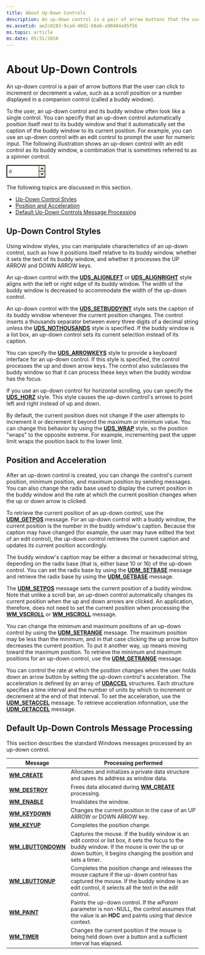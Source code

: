 ```yaml
---
title: About Up-Down Controls
description: An up-down control is a pair of arrow buttons that the user can click to increment or decrement a value, such as a scroll position or a number displayed in a companion control (called a buddy window).
ms.assetid: ae2c0283-9cad-40d1-b8a6-a90484a95f56
ms.topic: article
ms.date: 05/31/2018
---
```


# About Up-Down Controls

An up-down control is a pair of arrow buttons that the user can click to increment or decrement a value, such as a scroll position or a number displayed in a companion control (called a buddy window).

To the user, an up-down control and its buddy window often look like a single control. You can specify that an up-down control automatically position itself next to its buddy window and that it automatically set the caption of the buddy window to its current position. For example, you can use an up-down control with an edit control to prompt the user for numeric input. The following illustration shows an up-down control with an edit control as its buddy window, a combination that is sometimes referred to as a spinner control.

![screen shot showing a short, wide rectangular control with up and down arrows at the right edge](images/updown.jpg)

The following topics are discussed in this section.

-   [Up-Down Control Styles](#up-down-control-styles)
-   [Position and Acceleration](#position-and-acceleration)
-   [Default Up-Down Controls Message Processing](#default-up-down-controls-message-processing)

## Up-Down Control Styles

Using window styles, you can manipulate characteristics of an up-down control, such as how it positions itself relative to its buddy window, whether it sets the text of its buddy window, and whether it processes the UP ARROW and DOWN ARROW keys.

An up-down control with the [**UDS\_ALIGNLEFT**](up-down-control-styles.md) or [**UDS\_ALIGNRIGHT**](up-down-control-styles.md) style aligns with the left or right edge of its buddy window. The width of the buddy window is decreased to accommodate the width of the up-down control.

An up-down control with the [**UDS\_SETBUDDYINT**](up-down-control-styles.md) style sets the caption of its buddy window whenever the current position changes. The control inserts a thousands separator between every three digits of a decimal string unless the [**UDS\_NOTHOUSANDS**](up-down-control-styles.md) style is specified. If the buddy window is a list box, an up-down control sets its current selection instead of its caption.

You can specify the [**UDS\_ARROWKEYS**](up-down-control-styles.md) style to provide a keyboard interface for an up-down control. If this style is specified, the control processes the up and down arrow keys. The control also subclasses the buddy window so that it can process these keys when the buddy window has the focus.

If you use an up-down control for horizontal scrolling, you can specify the [**UDS\_HORZ**](up-down-control-styles.md) style. This style causes the up-down control's arrows to point left and right instead of up and down.

By default, the current position does not change if the user attempts to increment it or decrement it beyond the maximum or minimum value. You can change this behavior by using the [**UDS\_WRAP**](up-down-control-styles.md) style, so the position "wraps" to the opposite extreme. For example, incrementing past the upper limit wraps the position back to the lower limit.

## Position and Acceleration

After an up-down control is created, you can change the control's current position, minimum position, and maximum position by sending messages. You can also change the radix base used to display the current position in the buddy window and the rate at which the current position changes when the up or down arrow is clicked.

To retrieve the current position of an up-down control, use the [**UDM\_GETPOS**](udm-getpos.md) message. For an up-down control with a buddy window, the current position is the number in the buddy window's caption. Because the caption may have changed (for example, the user may have edited the text of an edit control), the up-down control retrieves the current caption and updates its current position accordingly.

The buddy window's caption may be either a decimal or hexadecimal string, depending on the radix base (that is, either base 10 or 16) of the up-down control. You can set the radix base by using the [**UDM\_SETBASE**](udm-setbase.md) message and retrieve the radix base by using the [**UDM\_GETBASE**](udm-getbase.md) message.

The [**UDM\_SETPOS**](udm-setpos.md) message sets the current position of a buddy window. Note that unlike a scroll bar, an up-down control automatically changes its current position when the up and down arrows are clicked. An application, therefore, does not need to set the current position when processing the [**WM\_VSCROLL**](wm-vscroll.md) or [**WM\_HSCROLL**](wm-hscroll.md) message.

You can change the minimum and maximum positions of an up-down control by using the [**UDM\_SETRANGE**](udm-setrange.md) message. The maximum position may be less than the minimum, and in that case clicking the up arrow button decreases the current position. To put it another way, up means moving toward the maximum position. To retrieve the minimum and maximum positions for an up-down control, use the [**UDM\_GETRANGE**](udm-getrange.md) message.

You can control the rate at which the position changes when the user holds down an arrow button by setting the up-down control's acceleration. The acceleration is defined by an array of [**UDACCEL**](/windows/desktop/api/Commctrl/ns-commctrl-udaccel) structures. Each structure specifies a time interval and the number of units by which to increment or decrement at the end of that interval. To set the acceleration, use the [**UDM\_SETACCEL**](udm-setaccel.md) message. To retrieve acceleration information, use the [**UDM\_GETACCEL**](udm-getaccel.md) message.

## Default Up-Down Controls Message Processing

This section describes the standard Windows messages processed by an up-down control.



| Message                                        | Processing performed                                                                                                                                                                                         |
|------------------------------------------------|--------------------------------------------------------------------------------------------------------------------------------------------------------------------------------------------------------------|
| [**WM\_CREATE**](https://docs.microsoft.com/windows/desktop/winmsg/wm-create)             | Allocates and initializes a private data structure and saves its address as window data.                                                                                                                     |
| [**WM\_DESTROY**](https://docs.microsoft.com/windows/desktop/winmsg/wm-destroy)           | Frees data allocated during [**WM\_CREATE**](https://docs.microsoft.com/windows/desktop/winmsg/wm-create) processing.                                                                                                                                   |
| [**WM\_ENABLE**](https://docs.microsoft.com/windows/desktop/winmsg/wm-enable)             | Invalidates the window.                                                                                                                                                                                      |
| [**WM\_KEYDOWN**](https://docs.microsoft.com/windows/desktop/inputdev/wm-keydown)         | Changes the current position in the case of an UP ARROW or DOWN ARROW key.                                                                                                                                   |
| [**WM\_KEYUP**](https://docs.microsoft.com/windows/desktop/inputdev/wm-keyup)             | Completes the position change.                                                                                                                                                                               |
| [**WM\_LBUTTONDOWN**](https://docs.microsoft.com/windows/desktop/inputdev/wm-lbuttondown) | Captures the mouse. If the buddy window is an edit control or list box, it sets the focus to the buddy window. If the mouse is over the up or down button, it begins changing the position and sets a timer. |
| [**WM\_LBUTTONUP**](https://docs.microsoft.com/windows/desktop/inputdev/wm-lbuttonup)     | Completes the position change and releases the mouse capture if the up-down control has captured the mouse. If the buddy window is an edit control, it selects all the text in the edit control.             |
| [**WM\_PAINT**](https://docs.microsoft.com/windows/desktop/gdi/wm-paint)                  | Paints the up-down control. If the *wParam* parameter is non-NULL, the control assumes that the value is an **HDC** and paints using that device context.                                                    |
| [**WM\_TIMER**](https://docs.microsoft.com/windows/desktop/winmsg/wm-timer)               | Changes the current position if the mouse is being held down over a button and a sufficient interval has elapsed.                                                                                            |



 

 

 




